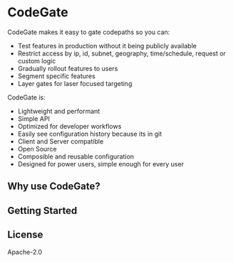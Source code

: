# CodeGate

CodeGate makes it easy to gate codepaths so you can:
* Test features in production without it being publicly available 
* Restrict access by ip, id, subnet, geography, time/schedule, request or custom logic
* Gradually rollout features to users
* Segment specific features
* Layer gates for laser focused targeting


CodeGate is:
* Lightweight and performant
* Simple API
* Optimized for developer workflows
* Easily see configuration history because its in git
* Client and Server compatible
* Open Source
* Composible and reusable configuration
* Designed for power users, simple enough for every user

## Why use CodeGate?

## Getting Started

## License
Apache-2.0
